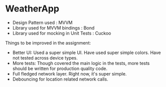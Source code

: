# WeatherApp

- Design Pattern used : MVVM
- Library used for MVVM bindings : Bond
- Library used for mocking in Unit Tests : Cuckoo

Things to be improved in the assignment:
- Better UI: Used a super simple UI. Have used super simple colors. Have not tested
across device types.
- More tests: Though covered the main logic in the tests, more tests should be written for
production quality code.
- Full fledged network layer. Right now, it's super simple.
- Debouncing for location related network calls.
